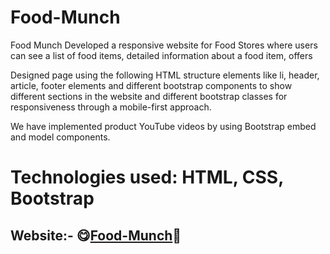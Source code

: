 # Food-Munch
Food Munch Developed a responsive website for Food Stores where users can see a list of food items, detailed information about a food item, offers

Designed page using the following HTML structure elements like li, header, article, footer elements and different bootstrap components to show different sections in the website and different bootstrap classes for responsiveness through a mobile-first approach.

We have implemented product YouTube videos by using Bootstrap embed and model components.

# Technologies used: HTML, CSS, Bootstrap

## Website:- 😋[Food-Munch](https://foodmunchkee.ccbp.tech/)🍔
